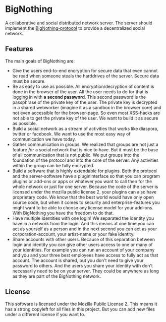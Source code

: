 BigNothing
==========

A collaborative and social distributed network server. The server should implement the [BigNothing-protocol](https://github.com/Krassmus/BigNothing-protocol) to provide a decentralized social network. 

## Features

The main goals of BigNothing are:

* Give the users end-to-end encryption for secure data that even cannot be read when someone steals the harddrives of the server. Secure data must be secure.
* Be as easy to use as possible. All encryption/decryption of content is done in the browser of the user. All the user needs to do for that is logging in with **a second password**. This second password is the passphrase of the private key of the user. The private key is decrypted in a shared webworker (imagine it as a sandbox in the browser core) and not even accessible for the browser-page. So even most XSS-hacks are not able to get the private key of the user. We want to build it as secure as possible.
* Build a social network as a stream of activities that works like diaspora, twitter or facebook. We want to use the most easy way of communication we have today.
* Gather communication in groups. We realized that groups are not just a feature *for* a social network that is nice to have. But it must be the base of all communication that is not public. We put groups into the foundation of the protocol and into the core of the server. Any activities within the group can be fully encrypted.
* Build a software that is highly extendable for plugins. Both the protocol and the server-software have a plugininterface so that you can program plugins or add-ons or apps or whatever you want to call then for the whole network or just for one server. Because the code of the server is licensed under the mozilla public license 2, your plugins can also have proprietary code. We know that the best world would have only open source code, but when it comes to security and enterprise-features you might want to be able to choose any license model for your add-ons. With BigNothing you have the freedom to do that.
* Have multiple identities with one login! We separated the identity you have in a network from the login. And this means at one time you can act as yourself as a person and in the next second you can act as your corporation-account, your artist-name or your fake identity.
* Share accounts with other users. Because of this separation between login and identity you can give other users access to one or many of your identities. For example you can run an account of your company and you and your three best employees have access to fully act as that account. The account is shared, but you don't need to give your password to others. And the users you share your identity with don't necessarily need to be on your server. They could be anywhere as long as they are part of the BigNothing network.

## License

This software is licensed under the Mozilla Public License 2. This means it has a strong copyleft for all files in this project. But you can add new files under a different license if you want to.
